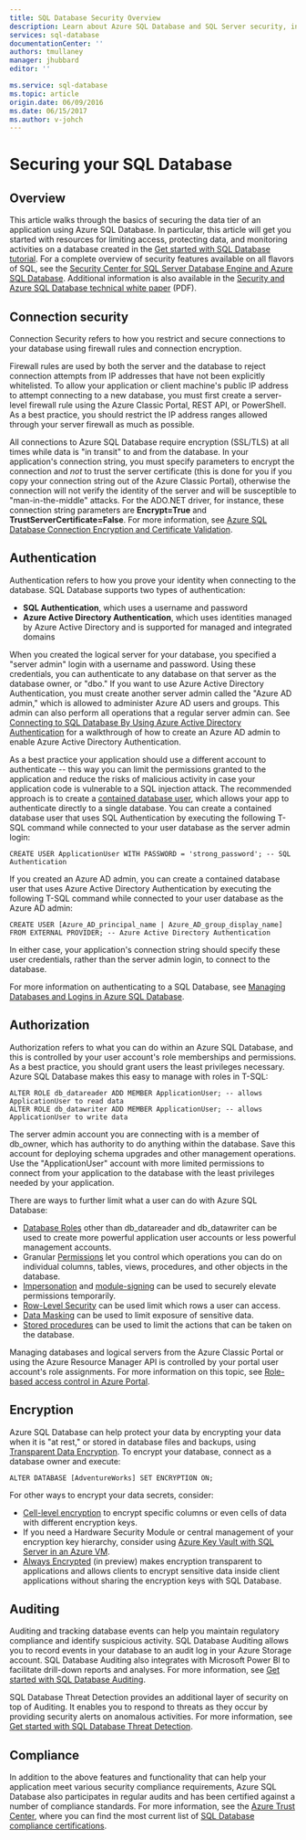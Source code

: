 ```yaml
---
title: SQL Database Security Overview
description: Learn about Azure SQL Database and SQL Server security, including the differences between the cloud and SQL Server on-premises when it comes to authentication, authorization, connection security, encryption, and compliance.
services: sql-database
documentationCenter: ''
authors: tmullaney
manager: jhubbard
editor: ''

ms.service: sql-database
ms.topic: article
origin.date: 06/09/2016
ms.date: 06/15/2017
ms.author: v-johch
---
```


# Securing your SQL Database

## Overview

This article walks through the basics of securing the data tier of an application using Azure SQL Database. In particular, this article will get you started with resources for limiting access, protecting data, and monitoring activities on a database created in the [Get started with SQL Database tutorial](./sql-database-get-started.md). For a complete overview of security features available on all flavors of SQL, see the [Security Center for SQL Server Database Engine and Azure SQL Database](https://msdn.microsoft.com/zh-cn/library/bb510589). Additional information is also available in the [Security and Azure SQL Database technical white paper](https://download.microsoft.com/download/A/C/3/AC305059-2B3F-4B08-9952-34CDCA8115A9/Security_and_Azure_SQL_Database_White_paper.pdf) (PDF).

## Connection security

Connection Security refers to how you restrict and secure connections to your database using firewall rules and connection encryption.

Firewall rules are used by both the server and the database to reject connection attempts from IP addresses that have not been explicitly whitelisted. To allow your application or client machine's public IP address to attempt connecting to a new database, you must first create a server-level firewall rule using the Azure Classic Portal, REST API, or PowerShell. As a best practice, you should restrict the IP address ranges allowed through your server firewall as much as possible.

All connections to Azure SQL Database require encryption (SSL/TLS) at all times while data is "in transit" to and from the database. In your application's connection string, you must specify parameters to encrypt the connection and *not* to trust the server certificate (this is done for you if you copy your connection string out of the Azure Classic Portal), otherwise the connection will not verify the identity of the server and will be susceptible to "man-in-the-middle" attacks. For the ADO.NET driver, for instance, these connection string parameters are **Encrypt=True** and **TrustServerCertificate=False**. For more information, see [Azure SQL Database Connection Encryption and Certificate Validation](./sql-database-security-guidelines.md).

## Authentication

Authentication refers to how you prove your identity when connecting to the database. SQL Database supports two types of authentication:

 - **SQL Authentication**, which uses a username and password
 - **Azure Active Directory Authentication**, which uses identities managed by Azure Active Directory and is supported for managed and integrated domains

When you created the logical server for your database, you specified a "server admin" login with a username and password. Using these credentials, you can authenticate to any database on that server as the database owner, or "dbo." If you want to use Azure Active Directory Authentication, you must create another server admin called the "Azure AD admin," which is allowed to administer Azure AD users and groups. This admin can also perform all operations that a regular server admin can. See [Connecting to SQL Database By Using Azure Active Directory Authentication](./sql-database-aad-authentication.md) for a walkthrough of how to create an Azure AD admin to enable Azure Active Directory Authentication.

As a best practice your application should use a different account to authenticate -- this way you can limit the permissions granted to the application and reduce the risks of malicious activity in case your application code is vulnerable to a SQL injection attack. The recommended approach is to create a [contained database user](https://msdn.microsoft.com/zh-cn/library/ff929188), which allows your app to authenticate directly to a single database. You can create a contained database user that uses SQL Authentication by executing the following T-SQL command while connected to your user database as the server admin login:

```
CREATE USER ApplicationUser WITH PASSWORD = 'strong_password'; -- SQL Authentication
```

If you created an Azure AD admin, you can create a contained database user that uses Azure Active Directory Authentication by executing the following T-SQL command while connected to your user database as the Azure AD admin:

```
CREATE USER [Azure_AD_principal_name | Azure_AD_group_display_name] FROM EXTERNAL PROVIDER; -- Azure Active Directory Authentication
```

In either case, your application's connection string should specify these user credentials, rather than the server admin login, to connect to the database.

For more information on authenticating to a SQL Database, see [Managing Databases and Logins in Azure SQL Database](./sql-database-manage-logins.md).

## Authorization
Authorization refers to what you can do within an Azure SQL Database, and this is controlled by your user account's role memberships and permissions. As a best practice, you should grant users the least privileges necessary. Azure SQL Database makes this easy to manage with roles in T-SQL:

```
ALTER ROLE db_datareader ADD MEMBER ApplicationUser; -- allows ApplicationUser to read data
ALTER ROLE db_datawriter ADD MEMBER ApplicationUser; -- allows ApplicationUser to write data
```

The server admin account you are connecting with is a member of db_owner, which has authority to do anything within the database. Save this account for deploying schema upgrades and other management operations. Use the "ApplicationUser" account with more limited permissions to connect from your application to the database with the least privileges needed by your application.

There are ways to further limit what a user can do with Azure SQL Database:

* [Database Roles](https://msdn.microsoft.com/zh-cn/library/ms189121) other than db_datareader and db_datawriter can be used to create more powerful application user accounts or less powerful management accounts.
* Granular [Permissions](https://msdn.microsoft.com/zh-cn/library/ms191291) let you control which operations you can do on individual columns, tables, views, procedures, and other objects in the database.
* [Impersonation](https://msdn.microsoft.com/zh-cn/library/vstudio/bb669087) and [module-signing](https://msdn.microsoft.com/zh-cn/library/bb669102) can be used to securely elevate permissions temporarily.
* [Row-Level Security](https://msdn.microsoft.com/zh-cn/library/dn765131) can be used limit which rows a user can access.
* [Data Masking](./sql-database-dynamic-data-masking-get-started.md) can be used to limit exposure of sensitive data.
* [Stored procedures](https://msdn.microsoft.com/zh-cn/library/ms190782) can be used to limit the actions that can be taken on the database.

Managing databases and logical servers from the Azure Classic Portal or using the Azure Resource Manager API is controlled by your portal user account's role assignments. For more information on this topic, see [Role-based access control in Azure Portal](../active-directory/role-based-access-control-configure.md).

## Encryption

Azure SQL Database can help protect your data by encrypting your data when it is "at rest," or stored in database files and backups, using [Transparent Data Encryption](http://go.microsoft.com/fwlink/?LinkId=526242). To encrypt your database, connect as a database owner and execute:

```
ALTER DATABASE [AdventureWorks] SET ENCRYPTION ON;
```

For other ways to encrypt your data secrets, consider:

* [Cell-level encryption](https://msdn.microsoft.com/zh-cn/library/ms179331.aspx) to encrypt specific columns or even cells of data with different encryption keys.
* If you need a Hardware Security Module or central management of your encryption key hierarchy, consider using [Azure Key Vault with SQL Server in an Azure VM](http://blogs.technet.com/b/kv/archive/2015/01/12/using-the-key-vault-for-sql-server-encryption.aspx).
* [Always Encrypted](https://msdn.microsoft.com/zh-cn/library/mt163865.aspx) (in preview) makes encryption transparent to applications and allows clients to encrypt sensitive data inside client applications without sharing the encryption keys with SQL Database.

## Auditing

Auditing and tracking database events can help you maintain regulatory compliance and identify suspicious activity. SQL Database Auditing allows you to record events in your database to an audit log in your Azure Storage account. SQL Database Auditing also integrates with Microsoft Power BI to facilitate drill-down reports and analyses. For more information, see [Get started with SQL Database Auditing](./sql-database-auditing-get-started.md).

SQL Database Threat Detection provides an additional layer of security on top of Auditing. It enables you to respond to threats as they occur by providing security alerts on anomalous activities. For more information, see [Get started with SQL Database Threat Detection](./sql-database-threat-detection-get-started.md).  

## Compliance

In addition to the above features and functionality that can help your application meet various security compliance requirements, Azure SQL Database also participates in regular audits and has been certified against a number of compliance standards. For more information, see the [Azure Trust Center](https://www.azure.cn/support/trust-center/), where you can find the most current list of [SQL Database compliance certifications](https://www.azure.cn/support/trust-center/compliance/).